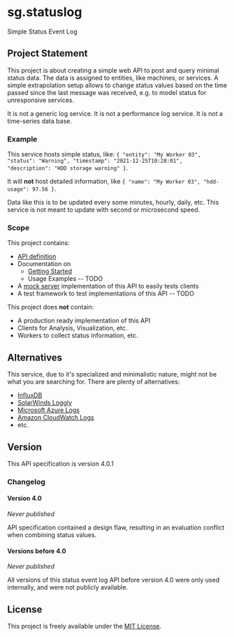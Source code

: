 # sg.statuslog
Simple Status Event Log

## Project Statement
This project is about creating a simple web API to post and query minimal status data.
The data is assigned to entities, like machines, or services.
A simple extrapolation setup allows to change status values based on the time passed since the last message was received, e.g. to model status for unresponsive services.

It is not a generic log service.
It is not a performance log service.
It is not a time-series data base.


### Example
This service hosts simple status, like:
`{ "entity": "My Worker 03", "status": "Warning", "timestamp": "2021-12-25T10:28:01", "description": "HDD storage warning" }`.

It will **not** host detailed information, like `{ "name": "My Worker 03", "hdd-usage": 97.56 }`.

Data like this is to be updated every some minutes, hourly, daily, etc.
This service is not meant to update with second or microsecond speed.


### Scope
This project contains:
* [API definition](./doc/api.md)
* Documentation on
	* [Getting Started](./doc/getting-started.md)
	* Usage Examples -- TODO
* A [mock server](./server/README.md) implementation of this API to easily tests clients
* A test framework to test implementations of this API -- TODO

This project does **not** contain:
* A production ready implementation of this API
* Clients for Analysis, Visualization, etc.
* Workers to collect status information, etc.


## Alternatives
This service, due to it's specialized and minimalistic nature, might not be what you are searching for.
There are plenty of alternatives:

* [InfluxDB](https://www.influxdata.com/)
* [SolarWinds Loggly](https://www.loggly.com/)
* [Microsoft Azure Logs](https://docs.microsoft.com/en-us/azure/azure-monitor/logs/data-platform-logs)
* [Amazon CloudWatch Logs](https://docs.aws.amazon.com/AmazonCloudWatch/latest/logs)
* etc.


## Version
This API specification is version 4.0.1

### Changelog
#### Version 4.0
_Never published_

API specification contained a design flaw, resulting in an evaluation conflict when combining status values.

#### Versions before 4.0
_Never published_

All versions of this status event log API before version 4.0 were only used internally, and were not publicly available.


## License
This project is freely available under the [MIT License](./LICENSE).
